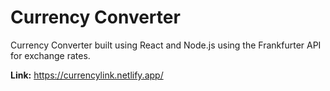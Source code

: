 # Currency Converter

Currency Converter built using React and Node.js using the Frankfurter API for exchange rates.

**Link:** https://currencylink.netlify.app/
